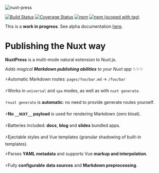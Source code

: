 ![nuxt-press](https://user-images.githubusercontent.com/904724/59497906-a2d9d680-8e94-11e9-8fac-a7172827f349.png)

<a href="https://circleci.com/gh/nuxt/press/"><img src="https://badgen.net/circleci/github/nuxt/press" alt="Build Status"></a>
<a href="https://codecov.io/gh/nuxt/press"><img src="https://badgen.net/codecov/c/github/nuxt/press/master" alt="Coverage Status"></a>
[![npm](https://img.shields.io/npm/dt/@nuxt/press.svg)](https://www.npmjs.com/package/@nuxt/press)
[![npm (scoped with tag)](https://img.shields.io/npm/v/@nuxt/press/latest.svg)](https://www.npmjs.com/package/@nuxt/press)

This is a **work in progress**. See alpha documentation [here][alpha-docs].

[alpha-docs]: https://serene-lamarr-39961d.netlify.com

# Publishing the Nuxt way

**NuxtPress** is a multi-mode natural extension to Nuxt.js.

_Adds magical **Markdown publishing abilities** to your Nuxt app_ ✨✨✨

⚡Automatic Markdown routes: `pages/foo/bar.md` → `/foo/bar`

⚡Works in `universal` and `spa` modes, as well as with `nuxt generate`.

⚡`nuxt generate` is **automatic**: no need to provide generate routes yourself.

⚡**No `__NUXT__` payload** is used for rendering Markdown (zero bloat).

⚡Batteries included: **docs**, **blog** and **slides** bundled apps.

⚡Ejectable styles and Vue templates (granular shadowing of built-in templates).

⚡Parses **YAML metadata** and supports Vue **markup and interpolation**.

⚡Fully **configurable** **data sources** and **Markdown preprocessing**.

# 